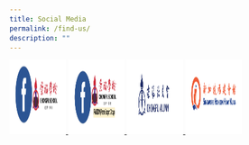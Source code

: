 ```yaml
---
title: Social Media
permalink: /find-us/
description: ""
---
```

<a href="https://www.facebook.com/ChongfuSch/?fref=ts">
<img src="/images/fb.png" alt="fb" width="100" height="132">
</a>

<a href="https://www.facebook.com/people/Chongfu-School-Passion-Parent-Support-Group/100064488288153/">
<img src="/images/psg%20fb.png" alt="psg fb" width="100" height="132">
</a>

<a href="https://www.facebook.com/people/Chongfu-School-Passion-Parent-Support-Group/100064488288153/">
<img src="/images/chongfu%20alumni.png" alt="Chongfu alumni" width="100" height="132">
</a>

<a href="https://www.shhk.com.sg/">
<img src="/images/Singapore%20Hokkien%20Huay%20Kuan%20Website.png" alt="Singapore Hokkien Huay  
Kuan Website" width="100" height="132">
</a>